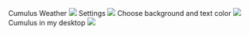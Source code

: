 Cumulus Weather
<img src="https://skandyn-sh.github.io/img/cumulus.png"/>
Settings
<img src="https://skandyn-sh.github.io/img/cumulus-settings.png"/>
Choose background and text color
<img src="https://skandyn-sh.github.io/img/cumulus-choose.png"/>
Cumulus in my desktop
<img src="https://skandyn-sh.github.io/img/cumulus-desktop.png"/>
